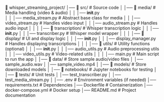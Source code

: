 📂 whisper_streaming_project/
│── 📂 src/                      # Source code
│    │── 📂 media/               # Media handling (video & audio)
│    │    │── __init__.py        
│    │    │── media_stream.py    # Abstract base class for media
│    │    │── video_stream.py    # Handles video input
│    │    │── audio_stream.py    # Handles audio input
│    │
│    │── 📂 transcription/       # Whisper transcription logic
│    │    │── __init__.py
│    │    │── transcriber.py     # Whisper model wrapper
│    │
│    │── 📂 display/             # UI and display logic
│    │    │── __init__.py
│    │    │── display_manager.py # Handles displaying transcriptions
│    │
│    │── 📂 utils/               # Utility functions (optional)
│    │    │── __init__.py
│    │    │── audio_utils.py     # Audio preprocessing utils
│    │    │── video_utils.py     # Video-related utils
│    │
│    │── main.py                 # Main script to run the app
│
│── 📂 data/                      # Store sample audio/video files
│    │── sample_audio.wav
│    │── sample_video.mp4
│
│── 📂 models/                    # Store downloaded models
│
│── 📂 notebooks/                 # Jupyter notebooks for testing
│
│── 📂 tests/                     # Unit tests
│    │── test_transcriber.py
│    │── test_media_stream.py
│
│── .env                          # Environment variables (if needed)
│── requirements.txt               # Dependencies
│── Dockerfile                     # Containerization
│── docker-compose.yml             # Docker setup
│── README.md                      # Project documentation
